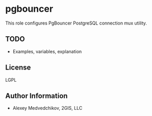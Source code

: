 pgbouncer
=========

This role configures PgBouncer PostgreSQL connection mux utility.

TODO
-------

* Examples, variables, explanation

License
-------

LGPL

Author Information
------------------

- Alexey Medvedchikov, 2GIS, LLC

